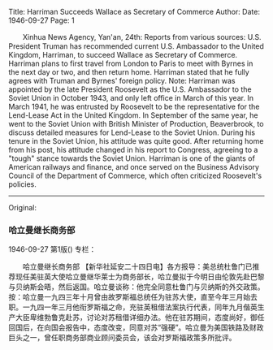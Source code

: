 Title: Harriman Succeeds Wallace as Secretary of Commerce
Author:
Date: 1946-09-27
Page: 1

　　Xinhua News Agency, Yan'an, 24th: Reports from various sources: U.S. President Truman has recommended current U.S. Ambassador to the United Kingdom, Harriman, to succeed Wallace as Secretary of Commerce. Harriman plans to first travel from London to Paris to meet with Byrnes in the next day or two, and then return home. Harriman stated that he fully agrees with Truman and Byrnes' foreign policy. Note: Harriman was appointed by the late President Roosevelt as the U.S. Ambassador to the Soviet Union in October 1943, and only left office in March of this year. In March 1941, he was entrusted by Roosevelt to be the representative for the Lend-Lease Act in the United Kingdom. In September of the same year, he went to the Soviet Union with British Minister of Production, Beaverbrook, to discuss detailed measures for Lend-Lease to the Soviet Union. During his tenure in the Soviet Union, his attitude was quite good. After returning home from his post, his attitude changed in his report to Congress, agreeing to a "tough" stance towards the Soviet Union. Harriman is one of the giants of American railways and finance, and once served on the Business Advisory Council of the Department of Commerce, which often criticized Roosevelt's policies.



<hr /> 

Original: 


### 哈立曼继长商务部

1946-09-27
第1版()
专栏：

　　哈立曼继长商务部
    【新华社延安二十四日电】各方报导：美总统杜鲁门已推荐现任美驻英大使哈立曼继华莱士为商务部长，哈立曼拟于今明日由伦敦先赴巴黎与贝纳斯会晤，然后返国。哈立曼谈称：他完全同意杜鲁门与贝纳斯的外交政策。按：哈立曼一九四三年十月曾由故罗斯福总统任为驻苏大使，直至今年三月始去职。一九四一年三月他衔罗斯福之命，充驻英租借法案执行代表，同年九月偕英生产大臣卑维勃鲁克赴苏，讨论对苏租借详细办法。他在驻苏期间，态度尚好，御任回国后，在向国会报告中，态度改变，同意对苏“强硬”。哈立曼为美国铁路及财政巨头之一，曾任职商务部商业顾问委员会，该会对罗斯福政策多所批评。
